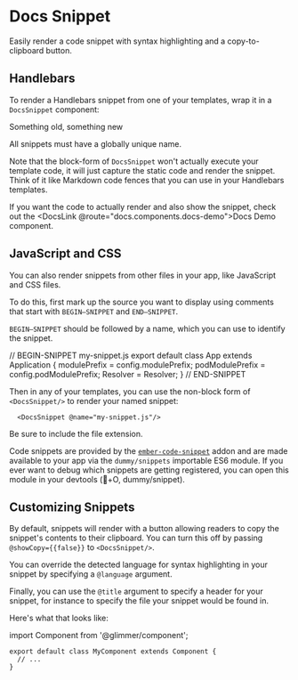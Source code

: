 # Docs Snippet

Easily render a code snippet with syntax highlighting and a copy-to-clipboard button.

## Handlebars

To render a Handlebars snippet from one of your templates, wrap it in a `DocsSnippet` component:

<div class="docs-my-8">
  <DocsSnippet @name="docs-snippet.hbs">
    <DocsSnippet @name="your-snippet-name.hbs">
      <div id="foo">
        <MyAwesomeThing
          @some={{true}}
          @options={{false}}
        >
          <p>Something old, something new</p>
        </MyAwesomeThing>
      </div>
    </DocsSnippet>
  </DocsSnippet>
</div>

All snippets must have a globally unique name.

Note that the block-form of `DocsSnippet` won't actually execute your template code, it will just capture the static code and render the snippet. Think of it like Markdown code fences that you can use in your Handlebars templates.

If you want the code to actually render and also show the snippet, check out the <DocsLink @route="docs.components.docs-demo">Docs Demo component</DocsLink>.

## JavaScript and CSS

You can also render snippets from other files in your app, like JavaScript and CSS files.

To do this, first mark up the source you want to display using comments that start with `BEGIN—SNIPPET` and `END—SNIPPET`.

`BEGIN—SNIPPET` should be followed by a name, which you can use to identify the snippet.

<div class="docs-my-8">
  <DocsSnippet @name="my-snippet-src.hbs">
    // BEGIN-SNIPPET my-snippet.js
    export default class App extends Application {
      modulePrefix = config.modulePrefix;
      podModulePrefix = config.podModulePrefix;
      Resolver = Resolver;
    }
    // END-SNIPPET
  </DocsSnippet>
</div>

Then in any of your templates, you can use the non-block form of `<DocsSnippet/>` to render your named snippet:

<div class="docs-my-8">
  <DocsSnippet @name="my-snippet-src2.hbs">

      <DocsSnippet @name="my-snippet.js"/>

  </DocsSnippet>
</div>

Be sure to include the file extension.

Code snippets are provided by the [`ember-code-snippet`](https://github.com/ef4/ember-code-snippet) addon and are made available to your app via the `dummy/snippets` importable ES6 module. If you ever want to debug which snippets are getting registered, you can open this module in your devtools (+O, dummy/snippet).

## Customizing Snippets

By default, snippets will render with a button allowing readers to copy the snippet's contents to their clipboard. You can turn this off by passing `@showCopy={{false}}` to `<DocsSnippet/>`.

You can override the detected language for syntax highlighting in your snippet by specifying a `@language` argument.

Finally, you can use the `@title` argument to specify a header for your snippet, for instance to specify the file your snippet would be found in.

Here's what that looks like:

<div class="docs-my-8">
  <DocsSnippet @name="docs-snippet-title-example.hbs" @title="app/components/my-component.js" @showCopy=false @language="javascript">
    import Component from '@glimmer/component';

    export default class MyComponent extends Component {
      // ...
    }
  </DocsSnippet>
</div>
